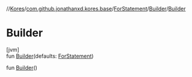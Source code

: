 //[Kores](../../../../index.md)/[com.github.jonathanxd.kores.base](../../index.md)/[ForStatement](../index.md)/[Builder](index.md)/[Builder](-builder.md)

# Builder

[jvm]\
fun [Builder](-builder.md)(defaults: [ForStatement](../index.md))

fun [Builder](-builder.md)()
